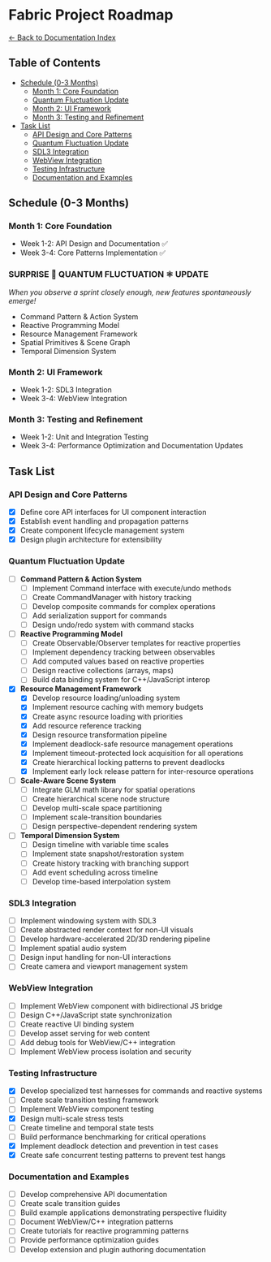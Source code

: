# Fabric Project Roadmap

[← Back to Documentation Index](DOCUMENTATION.md)

## Table of Contents
- [Schedule (0-3 Months)](#schedule-0-3-months)
  - [Month 1: Core Foundation](#month-1-core-foundation)
  - [Quantum Fluctuation Update](#surprise--quantum-fluctuation--update)
  - [Month 2: UI Framework](#month-2-ui-framework)
  - [Month 3: Testing and Refinement](#month-3-testing-and-refinement)
- [Task List](#task-list)
  - [API Design and Core Patterns](#api-design-and-core-patterns)
  - [Quantum Fluctuation Update](#quantum-fluctuation-update)
  - [SDL3 Integration](#sdl3-integration)
  - [WebView Integration](#webview-integration)
  - [Testing Infrastructure](#testing-infrastructure)
  - [Documentation and Examples](#documentation-and-examples)

## Schedule (0-3 Months)

### Month 1: Core Foundation
- Week 1-2: API Design and Documentation ✅
- Week 3-4: Core Patterns Implementation ✅

### SURPRISE 🎉 QUANTUM FLUCTUATION ⚛️ UPDATE
*When you observe a sprint closely enough, new features spontaneously emerge!*
- Command Pattern & Action System
- Reactive Programming Model
- Resource Management Framework
- Spatial Primitives & Scene Graph
- Temporal Dimension System

### Month 2: UI Framework
- Week 1-2: SDL3 Integration
- Week 3-4: WebView Integration

### Month 3: Testing and Refinement
- Week 1-2: Unit and Integration Testing
- Week 3-4: Performance Optimization and Documentation Updates

## Task List

### API Design and Core Patterns
- [x] Define core API interfaces for UI component interaction
- [x] Establish event handling and propagation patterns
- [x] Create component lifecycle management system
- [x] Design plugin architecture for extensibility

### Quantum Fluctuation Update
- [ ] **Command Pattern & Action System**
  - [ ] Implement Command interface with execute/undo methods
  - [ ] Create CommandManager with history tracking
  - [ ] Develop composite commands for complex operations
  - [ ] Add serialization support for commands
  - [ ] Design undo/redo system with command stacks

- [ ] **Reactive Programming Model**
  - [ ] Create Observable/Observer templates for reactive properties
  - [ ] Implement dependency tracking between observables
  - [ ] Add computed values based on reactive properties
  - [ ] Design reactive collections (arrays, maps) 
  - [ ] Build data binding system for C++/JavaScript interop

- [x] **Resource Management Framework**
  - [x] Develop resource loading/unloading system
  - [x] Implement resource caching with memory budgets
  - [x] Create async resource loading with priorities
  - [x] Add resource reference tracking
  - [x] Design resource transformation pipeline
  - [x] Implement deadlock-safe resource management operations
  - [x] Implement timeout-protected lock acquisition for all operations
  - [x] Create hierarchical locking patterns to prevent deadlocks
  - [x] Implement early lock release pattern for inter-resource operations

- [ ] **Scale-Aware Scene System**
  - [ ] Integrate GLM math library for spatial operations
  - [ ] Create hierarchical scene node structure
  - [ ] Develop multi-scale space partitioning
  - [ ] Implement scale-transition boundaries
  - [ ] Design perspective-dependent rendering system

- [ ] **Temporal Dimension System**
  - [ ] Design timeline with variable time scales
  - [ ] Implement state snapshot/restoration system
  - [ ] Create history tracking with branching support
  - [ ] Add event scheduling across timeline
  - [ ] Develop time-based interpolation system

### SDL3 Integration
- [ ] Implement windowing system with SDL3
- [ ] Create abstracted render context for non-UI visuals
- [ ] Develop hardware-accelerated 2D/3D rendering pipeline
- [ ] Implement spatial audio system
- [ ] Design input handling for non-UI interactions
- [ ] Create camera and viewport management system

### WebView Integration
- [ ] Implement WebView component with bidirectional JS bridge
- [ ] Design C++/JavaScript state synchronization
- [ ] Create reactive UI binding system
- [ ] Develop asset serving for web content
- [ ] Add debug tools for WebView/C++ integration
- [ ] Implement WebView process isolation and security

### Testing Infrastructure
- [x] Develop specialized test harnesses for commands and reactive systems
- [ ] Create scale transition testing framework
- [ ] Implement WebView component testing
- [x] Design multi-scale stress tests
- [ ] Create timeline and temporal state tests
- [ ] Build performance benchmarking for critical operations
- [x] Implement deadlock detection and prevention in test cases
- [x] Create safe concurrent testing patterns to prevent test hangs

### Documentation and Examples
- [ ] Develop comprehensive API documentation
- [ ] Create scale transition guides
- [ ] Build example applications demonstrating perspective fluidity
- [ ] Document WebView/C++ integration patterns
- [ ] Create tutorials for reactive programming patterns
- [ ] Provide performance optimization guides
- [ ] Develop extension and plugin authoring documentation